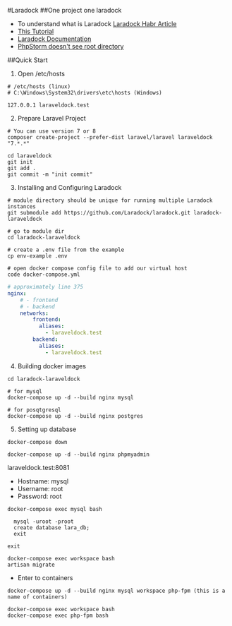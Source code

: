  #Laradock 
 ##One project one laradock

* To understand what is Laradock [Laradock Habr Article](https://habr.com/ru/post/439346/)
* [This Tutorial](https://dev.to/moghwan/dockerize-your-laravel-project-with-laradock-2io1)
* [Laradock Documentation](https://laradock.io/documentation/)
* [PhpStorm doesn't see root directory](https://stackoverflow.com/questions/48065971/phpstorm-not-showing-project-files-in-project-view)

##Quick Start

1. Open /etc/hosts
```shell
# /etc/hosts (linux)
# C:\Windows\System32\drivers\etc\hosts (Windows)

127.0.0.1 laraveldock.test
```
2. Prepare Laravel Project
```shell
# You can use version 7 or 8
composer create-project --prefer-dist laravel/laravel laraveldock "7.*.*"

cd laraveldock
git init
git add .
git commit -m "init commit"
```

3. Installing and Configuring Laradock

```shell
# module directory should be unique for running multiple Laradock instances
git submodule add https://github.com/Laradock/laradock.git laradock-laraveldock

# go to module dir
cd laradock-laraveldock

# create a .env file from the example
cp env-example .env

# open docker compose config file to add our virtual host
code docker-compose.yml
```

```yaml
# approximately line 375
nginx:
    # - frontend
    # - backend
    networks:
        frontend:
          aliases:
            - laraveldock.test
        backend:
          aliases:
            - laraveldock.test
```
4. Building docker images

```shell
cd laradock-laraveldock

# for mysql
docker-compose up -d --build nginx mysql

# for posqtgresql
docker-compose up -d --build nginx postgres
```
5. Setting up database

```shell
docker-compose down

docker-compose up -d --build nginx phpmyadmin
```

laraveldock.test:8081

* Hostname: mysql
* Username: root
* Password: root

```shell
docker-compose exec mysql bash

  mysql -uroot -proot
  create database lara_db;
  exit

exit
```
```shell
docker-compose exec workspace bash
artisan migrate
```

* Enter to containers

```shell
docker-compose up -d --build nginx mysql workspace php-fpm (this is a name of containers)
```

```shell
docker-compose exec workspace bash
docker-compose exec php-fpm bash
```

